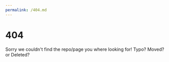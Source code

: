 ```yaml
---
permalink: /404.md
---
```

# 404
Sorry we couldn't find the repo/page you where looking for! Typo? Moved? or Deleted?
